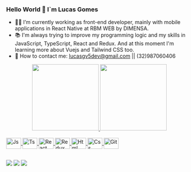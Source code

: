 ### Hello World 👋 I`m Lucas Gomes

- 👨‍💻 I’m currently working as front-end developer, mainly with mobile applications in React Native at RBM WEB by DIMENSA.
- 📚 I'm always trying to improve my programming logic and my skills in JavaScript, TypeScript, React and Redux. And at this moment I'm learning more about Vuejs and Tailwind CSS too.
- 📧 How to contact me: lucasgv5dev@gmail.com || (32)987060406 

<div align="center">
  <a href="https://github.com/lucasgomesv5">
  <img height="180em" src="https://github-readme-stats.vercel.app/api?username=lucasgomesv5&show_icons=true&theme=algolia&include_all_commits=true&count_private=true"/>
  <img height="180em" src="https://github-readme-stats.vercel.app/api/top-langs/?username=lucasgomesv5&layout=compact&langs_count=7&theme=algolia"/>
</div>

<div style="display: inline_block"><br>
  <img align="center" alt="Js" height="30" width="40" src="https://cdn.jsdelivr.net/gh/devicons/devicon/icons/javascript/javascript-original.svg">
  <img align="center" alt="Ts" height="30" width="40" src="https://cdn.jsdelivr.net/gh/devicons/devicon/icons/typescript/typescript-original.svg">
  <img align="center" alt="React" height="30" width="40" src="https://cdn.jsdelivr.net/gh/devicons/devicon/icons/react/react-original.svg"> 
  <img align="center" alt="Redux" height="30" width="40" src="https://cdn.jsdelivr.net/gh/devicons/devicon/icons/redux/redux-original.svg"> 
  <img align="center" alt="Html" height="30" width="40" src="https://cdn.jsdelivr.net/gh/devicons/devicon/icons/html5/html5-original.svg">
  <img align="center" alt="Css" height="30" width="40" src="https://cdn.jsdelivr.net/gh/devicons/devicon/icons/css3/css3-original.svg">
  <img align="center" alt="Git" height="30" width="40" src="https://cdn.jsdelivr.net/gh/devicons/devicon/icons/git/git-original.svg">
</div>

##

<div> 
  <a href="https://www.instagram.com/lucasgv5/" target="_blank"><img src="https://img.shields.io/badge/-Instagram-%23E4405F?style=for-the-badge&logo=instagram&logoColor=white" target="_blank"></a>
  <a href="https://www.linkedin.com/in/lucas-gomes-vieira-a6ba1223a/" target="_blank"><img src="https://img.shields.io/badge/-LinkedIn-%230077B5?style=for-the-badge&logo=linkedin&logoColor=white" target="_blank"></a> 
  <a href="https://twitter.com/gv5lucas" target="_blank"><img src="https://img.shields.io/badge/Twitter-1DA1F2?style=for-the-badge&logo=twitter&logoColor=white" target="_blank"></a> 
</div>
